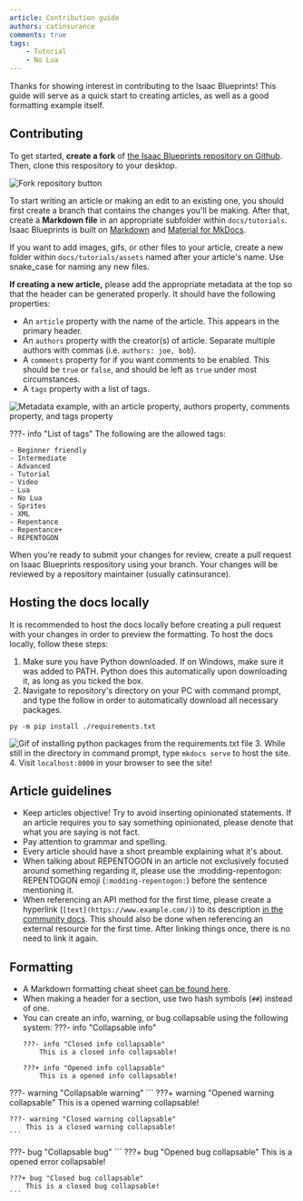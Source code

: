 ```yaml
---
article: Contribution guide
authors: catinsurance
comments: true
tags:
    - Tutorial
    - No Lua
---
```


Thanks for showing interest in contributing to the Isaac Blueprints! This guide will serve as a quick start to creating articles, as well as a good formatting example itself.

## Contributing
To get started, **create a fork** of [the Isaac Blueprints repository on Github](https://github.com/catinsurance/IsaacBlueprints). Then, clone this respository to your desktop.

![Fork repository button](../tutorials/assets/contribution_guide/fork.png)

To start writing an article or making an edit to an existing one, you should first create a branch that contains the changes you'll be making. After that, create a **Markdown file** in an appropriate subfolder within `docs/tutorials`. Isaac Blueprints is built on [Markdown](https://www.markdownguide.org/cheat-sheet/) and [Material for MkDocs](https://squidfunk.github.io/mkdocs-material/).

If you want to add images, gifs, or other files to your article, create a new folder within `docs/tutorials/assets` named after your article's name. Use snake_case for naming any new files.

**If creating a new article,** please add the appropriate metadata at the top so that the header can be generated properly. It should have the following properties:

- An `article` property with the name of the article. This appears in the primary header.
- An `authors` property with the creator(s) of article. Separate multiple authors with commas (i.e. `authors: joe, bob`).
- A `comments` property for if you want comments to be enabled. This should be `true` or `false`, and should be left as `true` under most circumstances.
- A `tags` property with a list of tags.

![Metadata example, with an article property, authors property, comments property, and tags property](../tutorials/assets/contribution_guide/metadata.png)

???- info "List of tags"
    The following are the allowed tags:

    - Beginner friendly
    - Intermediate
    - Advanced
    - Tutorial
    - Video
    - Lua
    - No Lua
    - Sprites
    - XML
    - Repentance
    - Repentance+
    - REPENTOGON

When you're ready to submit your changes for review, create a pull request on Isaac Blueprints respository using your branch. Your changes will be reviewed by a repository maintainer (usually catinsurance).

## Hosting the docs locally
It is recommended to host the docs locally before creating a pull request with your changes in order to preview the formatting. To host the docs locally, follow these steps:

1. Make sure you have Python downloaded. If on Windows, make sure it was added to PATH. Python does this automatically upon downloading it, as long as you ticked the box.
2. Navigate to repository's directory on your PC with command prompt, and type the follow in order to automatically download all necessary packages.
```
py -m pip install ./requirements.txt
```
![Gif of installing python packages from the requirements.txt file](../tutorials/assets/contribution_guide/pip.gif)
3. While still in the directory in command prompt, type `mkdocs serve` to host the site.
4. Visit `localhost:8000` in your browser to see the site!


## Article guidelines
- Keep articles objective! Try to avoid inserting opinionated statements. If an article requires you to say something opinionated, please denote that what you are saying is not fact.
- Pay attention to grammar and spelling.
- Every article should have a short preamble explaining what it's about.
- When talking about REPENTOGON in an article not exclusively focused around something regarding it, please use the :modding-repentogon: REPENTOGON emoji (`:modding-repentogon:`) before the sentence mentioning it.
- When referencing an API method for the first time, please create a hyperlink (`[text](https://www.example.com/)`) to its description [in the community docs](https://wofsauge.github.io/IsaacDocs/rep/). This should also be done when referencing an external resource for the first time. After linking things once, there is no need to link it again.

## Formatting
- A Markdown formatting cheat sheet [can be found here](https://www.markdownguide.org/cheat-sheet/).
- When making a header for a section, use two hash symbols (`##`) instead of one.
- You can create an info, warning, or bug collapsable using the following system:
???- info "Collapsable info"
    ```
    ???- info "Closed info collapsable"
        This is a closed info collapsable!

    ???+ info "Opened info collapsable"
        This is a opened info collapsable!
    ```

???- warning "Collapsable warning"
    ```
    ???+ warning "Opened warning collapsable"
        This is a opened warning collapsable!

    ???- warning "Closed warning collapsable"
        This is a closed warning collapsable!
    ```

???- bug "Collapsable bug"
    ```
    ???+ bug "Opened bug collapsable"
        This is a opened error collapsable!

    ???+ bug "Closed bug collapsable"
        This is a closed bug collapsable!
    ```
